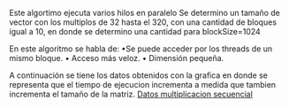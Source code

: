 Este algortimo ejecuta varios hilos en paralelo
Se determino un tamaño de vector con los multiplos de 32 hasta el 320,
con una cantidad de bloques igual a 10, en donde se determino una cantidad para blockSize=1024

En este algoritmo se habla de:
•Se puede acceder por los threads de un mismo bloque.
• Acceso más veloz.
• Dimensión pequeña.

A continuación se tiene los datos obtenidos con la grafica en donde se representa que el tiempo de ejecucion incrementa a medida que tambien incrementa el tamaño de la matriz. [Datos multiplicacion secuencial](https://docs.google.com/spreadsheets/d/1VwPIax58od-4EpQKq0AsxRAumjRPU5qznPx5cSa6qJ0/edit#gid=89247808)




